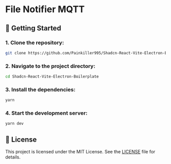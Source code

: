 # File Notifier MQTT

## 🚀 Getting Started

### 1. Clone the repository:

```bash
git clone https://github.com/Painkiller995/Shadcn-React-Vite-Electron-Boilerplate.git
```

### 2. Navigate to the project directory:

```bash
cd Shadcn-React-Vite-Electron-Boilerplate
```

### 3. Install the dependencies:

```bash
yarn
```

### 4. Start the development server:

```bash
yarn dev
```

## 📄 License

This project is licensed under the MIT License. See the [LICENSE](https://github.com/Painkiller995/Shadcn-React-Vite-Boilerplate/blob/main/LICENSE) file for details.
